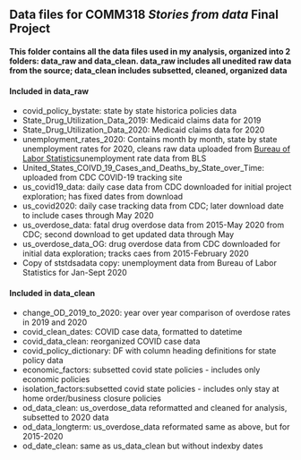 ## Data files for COMM318 _Stories from data_ Final Project



#### This folder contains all the data files used in my analysis, organized into 2 folders: data_raw and data_clean. data_raw includes all unedited raw data from the source; data_clean includes subsetted, cleaned, organized data   
 #### Included in data_raw 
* covid_policy_bystate: state by state historica policies data
* State_Drug_Utilization_Data_2019: Medicaid claims data for 2019
* State_Drug_Utilization_Data_2020: Medicaid claims data for 2020
* unemployment_rates_2020: Contains month by month, state by state unemployment rates for 2020, cleans raw data uploaded from [Bureau of Labor Statistics](https://www.bls.gov/web/laus/ststdsadata.txt)unemployment rate data from BLS 
* United_States_COIVD_19_Cases_and_Deaths_by_State_over_Time: uploaded from CDC COVID-19 tracking site 
*  us_covid19_data: daily case data from CDC downloaded for initial project exploration; has fixed dates from download 
*  us_covid2020: daily case tracking data from CDC; later download date to include cases through May 2020 
* us_overdose_data: fatal drug overdose data from 2015-May 2020 from CDC; second download to get updated data through May 
* us_overdose_data_OG: drug overdose data from CDC downloaded for initial data exploration; tracks caes from 2015-February 2020 
* Copy of ststdsadata copy: unemployment data from Bureau of Labor Statistics for Jan-Sept 2020 

 
 
 
 #### Included in data_clean
* change_OD_2019_to_2020: year over year comparison of overdose rates in 2019 and 2020
* covid_clean_dates: COVID case data, formatted to datetime
* covid_data_clean: reorganized COVID case data 
* covid_policy_dictionary: DF with column heading definitions for state policy data 
* economic_factors: subsetted covid state policies - includes only economic policies 
* isolation_factors:subsetted covid state policies - includes only stay at home order/business closure policies  
* od_data_clean: us_overdose_data reformatted and cleaned for analysis, subsetted to 2020 data 
* od_data_longterm: us_overdose_data reformated same as above, but for 2015-2020
* od_date_clean: same as us_data_clean but without indexby dates 
 